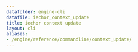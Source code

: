 ```yaml
---
datafolder: engine-cli
datafile: iechor_context_update
title: iechor context update
layout: cli
aliases:
- /engine/reference/commandline/context_update/
---
```


<!--
This page is automatically generated from iEchor's source code. If you want to
suggest a change to the text that appears here, open a ticket or pull request
in the source repository on GitHub:

https://github.com/iechor/cli
-->

